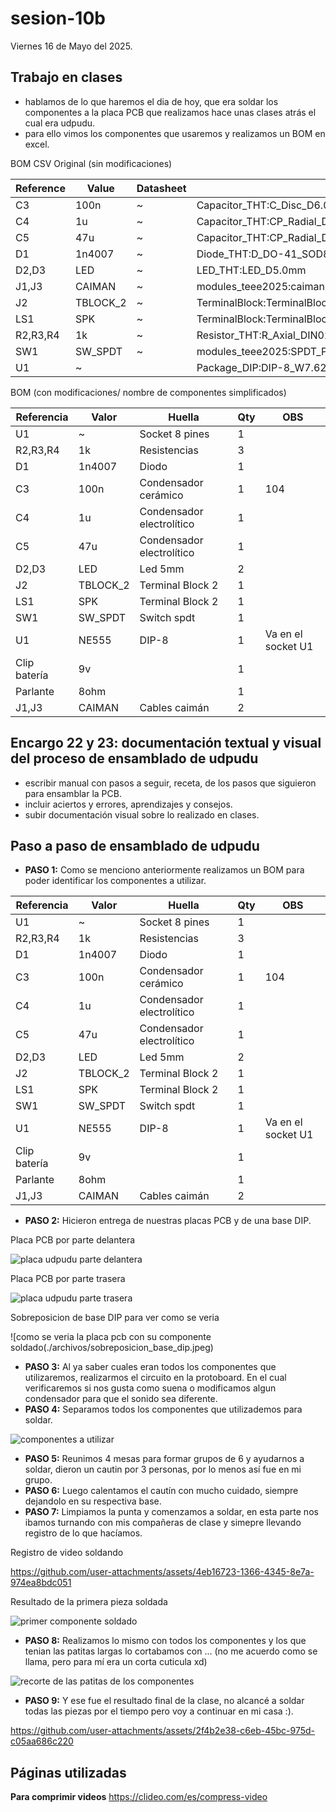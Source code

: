 # sesion-10b

Viernes 16 de Mayo del 2025.

## Trabajo en clases

- hablamos de lo que haremos el dia de hoy, que era soldar los componentes a la placa PCB que realizamos hace unas clases atrás el cual era udpudu.
- para ello vimos los componentes que usaremos y realizamos un BOM en excel.

BOM CSV Original (sin modificaciones)

|Reference|Value                        |Datasheet|Footprint                                    |Qty|DNP|
|---------|-----------------------------|---------|---------------------------------------------|---|---|
|C3       |100n                         |~        |Capacitor_THT:C_Disc_D6.0mm_W2.5mm_P5.00mm   |1  |   |
|C4       |1u                           |~        |Capacitor_THT:CP_Radial_D6.3mm_P2.50mm       |1  |   |
|C5       |47u                          |~        |Capacitor_THT:CP_Radial_D6.3mm_P2.50mm       |1  |   |
|D1       |1n4007                       |~        |Diode_THT:D_DO-41_SOD81_P10.16mm_Horizontal  |1  |   |
|D2,D3    |LED                          |~        |LED_THT:LED_D5.0mm                           |2  |   |
|J1,J3    |CAIMAN                       |~        |modules_teee2025:caiman                      |2  |   |
|J2       |TBLOCK_2                     |~        |TerminalBlock:TerminalBlock_MaiXu_MX126-5.0-02P_1x02_P5.00mm|1  |   |
|LS1      |SPK                          |~        |TerminalBlock:TerminalBlock_MaiXu_MX126-5.0-02P_1x02_P5.00mm|1  |   |
|R2,R3,R4 |1k                           |~        |Resistor_THT:R_Axial_DIN0207_L6.3mm_D2.5mm_P10.16mm_Horizontal|3  |   |
|SW1      |SW_SPDT                      |~        |modules_teee2025:SPDT_PCB_small_P2.5mm       |1  |   |
|U1       |~                            |         |Package_DIP:DIP-8_W7.62mm_Socket_LongPads    |1  |   |

BOM (con modificaciones/ nombre de componentes simplificados)

|Referencia  |Valor   |Huella                   |Qty|OBS               |
|------------|--------|-------------------------|---|------------------|
|U1          |~       |Socket 8 pines           |1  |                  |
|R2,R3,R4    |1k      |Resistencias             |3  |                  |
|D1          |1n4007  |Diodo                    |1  |                  |
|C3          |100n    |Condensador cerámico     |1  |104               |
|C4          |1u      |Condensador electrolítico|1  |                  |
|C5          |47u     |Condensador electrolítico|1  |                  |
|D2,D3       |LED     |Led 5mm                  |2  |                  |
|J2          |TBLOCK_2|Terminal Block 2         |1  |                  |
|LS1         |SPK     |Terminal Block 2         |1  |                  |
|SW1         |SW_SPDT |Switch spdt              |1  |                  |
|U1          |NE555   |DIP-8                    |1  |Va en el socket U1|
|Clip batería|9v      |                         |1  |                  |
|Parlante    |8ohm    |                         |1  |                  |
|J1,J3       |CAIMAN  |Cables caimán            |2  |                  |

## Encargo 22 y 23: documentación textual y visual del proceso de ensamblado de udpudu

- escribir manual con pasos a seguir, receta, de los pasos que siguieron para ensamblar la PCB.
- incluir aciertos y errores, aprendizajes y consejos.
- subir documentación visual sobre lo realizado en clases.

## Paso a paso de ensamblado de udpudu

- **PASO 1:** Como se menciono anteriormente realizamos un BOM para poder identificar los componentes a utilizar.

|Referencia  |Valor   |Huella                   |Qty|OBS               |
|------------|--------|-------------------------|---|------------------|
|U1          |~       |Socket 8 pines           |1  |                  |
|R2,R3,R4    |1k      |Resistencias             |3  |                  |
|D1          |1n4007  |Diodo                    |1  |                  |
|C3          |100n    |Condensador cerámico     |1  |104               |
|C4          |1u      |Condensador electrolítico|1  |                  |
|C5          |47u     |Condensador electrolítico|1  |                  |
|D2,D3       |LED     |Led 5mm                  |2  |                  |
|J2          |TBLOCK_2|Terminal Block 2         |1  |                  |
|LS1         |SPK     |Terminal Block 2         |1  |                  |
|SW1         |SW_SPDT |Switch spdt              |1  |                  |
|U1          |NE555   |DIP-8                    |1  |Va en el socket U1|
|Clip batería|9v      |                         |1  |                  |
|Parlante    |8ohm    |                         |1  |                  |
|J1,J3       |CAIMAN  |Cables caimán            |2  |                  |

- **PASO 2:** Hicieron entrega de nuestras placas PCB y de una base DIP.

Placa PCB por parte delantera

![placa udpudu parte delantera](./archivos/placa_pcb_delantera.jpeg)

Placa PCB por parte trasera

![placa udpudu parte trasera](./archivos/placa_pcb_trasera.jpeg)

Sobreposicion de base DIP para ver como se veria

![como se veria la placa pcb con su componente soldado(./archivos/sobreposicion_base_dip.jpeg)

- **PASO 3:** Al ya saber cuales eran todos los componentes que utilizaremos, realizarmos el circuito en la protoboard. En el cual verificaremos si nos gusta como suena o modificamos algun condensador para que el sonido sea diferente.
- **PASO 4:** Separamos todos los componentes que utilizademos para soldar.

![componentes a utilizar](./archivos/componentes.jpeg)

- **PASO 5:** Reunimos 4 mesas para formar grupos de 6 y ayudarnos a soldar, dieron un cautin por 3 personas, por lo menos así fue en mi grupo.
- **PASO 6:** Luego calentamos el cautín con mucho cuidado, siempre dejandolo en su respectiva base.
- **PASO 7:** Limpiamos la punta y comenzamos a soldar, en esta parte nos ibamos turnando con mis compañeras de clase y simepre llevando registro de lo que hacíamos.

Registro de video soldando

<https://github.com/user-attachments/assets/4eb16723-1366-4345-8e7a-974ea8bdc051>

Resultado de la primera pieza soldada

![primer componente soldado](./archivos/primer_componente_soldado.jpeg)

- **PASO 8:** Realizamos lo mismo con todos los componentes y los que tenian las patitas largas lo cortabamos con ... (no me acuerdo como se llama, pero para mí era un corta cuticula xd)

![recorte de las patitas de los componentes](./archivos/recorte_sobrantes.jpeg)

- **PASO 9:** Y ese fue el resultado final de la clase, no alcancé a soldar todas las piezas por el tiempo pero voy a continuar en mi casa :).

<https://github.com/user-attachments/assets/2f4b2e38-c6eb-45bc-975d-c05aa686c220>

## Páginas utilizadas

**Para comprimir videos** <https://clideo.com/es/compress-video>
